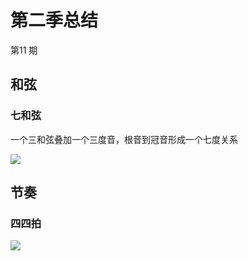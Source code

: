 # 第二季总结 

第11 期

## 和弦 

### 七和弦


一个三和弦叠加一个三度音，根音到冠音形成一个七度关系

![](assets/030/02/02/10-1665919592711.png)


## 节奏  


### 四四拍

![](assets/030/02/02/10-1665919651620.png)




